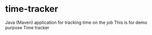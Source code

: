 # time-tracker
Java (Maven) application for tracking time on the job
This is for demo purpose
Time tracker
